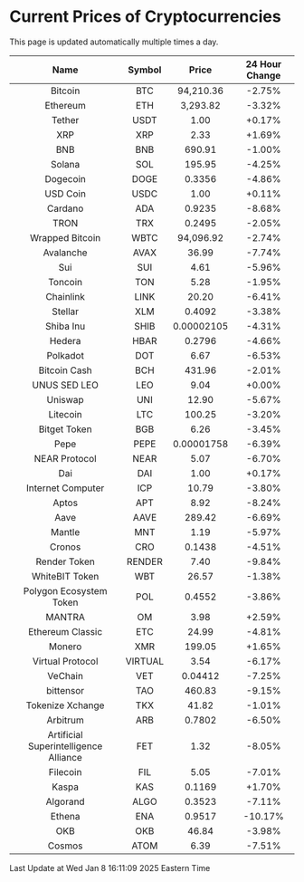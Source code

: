 # Current Prices of Cryptocurrencies
This page is updated automatically multiple times a day.

| Name | Symbol | Price | 24 Hour Change |
| :---: |:---:| :---: | :---: |
| Bitcoin | BTC | 94,210.36 | -2.75% |
| Ethereum | ETH | 3,293.82 | -3.32% |
| Tether | USDT | 1.00 | +0.17% |
| XRP | XRP | 2.33 | +1.69% |
| BNB | BNB | 690.91 | -1.00% |
| Solana | SOL | 195.95 | -4.25% |
| Dogecoin | DOGE | 0.3356 | -4.86% |
| USD Coin | USDC | 1.00 | +0.11% |
| Cardano | ADA | 0.9235 | -8.68% |
| TRON | TRX | 0.2495 | -2.05% |
| Wrapped Bitcoin | WBTC | 94,096.92 | -2.74% |
| Avalanche | AVAX | 36.99 | -7.74% |
| Sui | SUI | 4.61 | -5.96% |
| Toncoin | TON | 5.28 | -1.95% |
| Chainlink | LINK | 20.20 | -6.41% |
| Stellar | XLM | 0.4092 | -3.38% |
| Shiba Inu | SHIB | 0.00002105 | -4.31% |
| Hedera | HBAR | 0.2796 | -4.66% |
| Polkadot | DOT | 6.67 | -6.53% |
| Bitcoin Cash | BCH | 431.96 | -2.01% |
| UNUS SED LEO | LEO | 9.04 | +0.00% |
| Uniswap | UNI | 12.90 | -5.67% |
| Litecoin | LTC | 100.25 | -3.20% |
| Bitget Token | BGB | 6.26 | -3.45% |
| Pepe | PEPE | 0.00001758 | -6.39% |
| NEAR Protocol | NEAR | 5.07 | -6.70% |
| Dai | DAI | 1.00 | +0.17% |
| Internet Computer | ICP | 10.79 | -3.80% |
| Aptos | APT | 8.92 | -8.24% |
| Aave | AAVE | 289.42 | -6.69% |
| Mantle | MNT | 1.19 | -5.97% |
| Cronos | CRO | 0.1438 | -4.51% |
| Render Token | RENDER | 7.40 | -9.84% |
| WhiteBIT Token | WBT | 26.57 | -1.38% |
| Polygon Ecosystem Token | POL | 0.4552 | -3.86% |
| MANTRA | OM | 3.98 | +2.59% |
| Ethereum Classic | ETC | 24.99 | -4.81% |
| Monero | XMR | 199.05 | +1.65% |
| Virtual Protocol | VIRTUAL | 3.54 | -6.17% |
| VeChain | VET | 0.04412 | -7.25% |
| bittensor | TAO | 460.83 | -9.15% |
| Tokenize Xchange | TKX | 41.82 | -1.01% |
| Arbitrum | ARB | 0.7802 | -6.50% |
| Artificial Superintelligence Alliance | FET | 1.32 | -8.05% |
| Filecoin | FIL | 5.05 | -7.01% |
| Kaspa | KAS | 0.1169 | +1.70% |
| Algorand | ALGO | 0.3523 | -7.11% |
| Ethena | ENA | 0.9517 | -10.17% |
| OKB | OKB | 46.84 | -3.98% |
| Cosmos | ATOM | 6.39 | -7.51% |

Last Update at Wed Jan  8 16:11:09 2025 Eastern Time